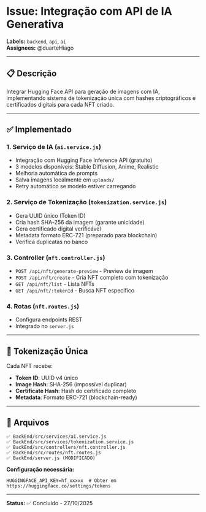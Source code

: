 # Issue: Integração com API de IA Generativa

**Labels:** `backend`, `api`, `ai`  
**Assignees:** @duarteHiago

---

## 📋 Descrição

Integrar Hugging Face API para geração de imagens com IA, implementando sistema de tokenização única com hashes criptográficos e certificados digitais para cada NFT criado.

---

## ✅ Implementado

### 1. Serviço de IA (`ai.service.js`)
- Integração com Hugging Face Inference API (gratuito)
- 3 modelos disponíveis: Stable Diffusion, Anime, Realistic
- Melhoria automática de prompts
- Salva imagens localmente em `uploads/`
- Retry automático se modelo estiver carregando

### 2. Serviço de Tokenização (`tokenization.service.js`)
- Gera UUID único (Token ID)
- Cria hash SHA-256 da imagem (garante unicidade)
- Gera certificado digital verificável
- Metadata formato ERC-721 (preparado para blockchain)
- Verifica duplicatas no banco

### 3. Controller (`nft.controller.js`)
- `POST /api/nft/generate-preview` - Preview de imagem
- `POST /api/nft/create` - Cria NFT completo com tokenização
- `GET /api/nft/list` - Lista NFTs
- `GET /api/nft/:tokenId` - Busca NFT específico

### 4. Rotas (`nft.routes.js`)
- Configura endpoints REST
- Integrado no `server.js`

---

## 🔐 Tokenização Única

Cada NFT recebe:
- **Token ID**: UUID v4 único
- **Image Hash**: SHA-256 (impossível duplicar)
- **Certificate Hash**: Hash do certificado completo
- **Metadata**: Formato ERC-721 (blockchain-ready)

---

## 📝 Arquivos

```
✅ BackEnd/src/services/ai.service.js
✅ BackEnd/src/services/tokenization.service.js
✅ BackEnd/src/controllers/nft.controller.js
✅ BackEnd/src/routes/nft.routes.js
✅ BackEnd/server.js (MODIFICADO)
```

**Configuração necessária:**
```env
HUGGINGFACE_API_KEY=hf_xxxxx  # Obter em https://huggingface.co/settings/tokens
```

---

**Status:** ✅ Concluído - 27/10/2025
